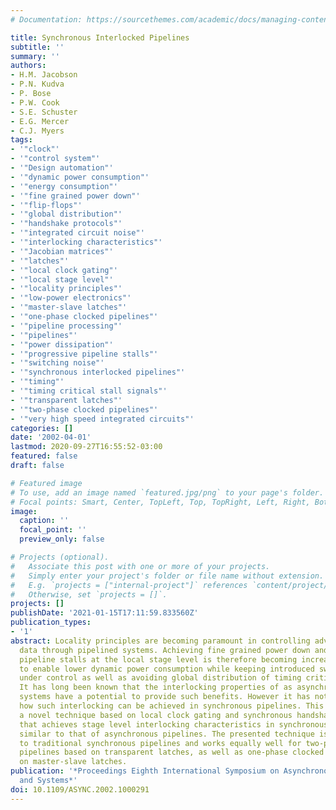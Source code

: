 ```yaml
---
# Documentation: https://sourcethemes.com/academic/docs/managing-content/

title: Synchronous Interlocked Pipelines
subtitle: ''
summary: ''
authors:
- H.M. Jacobson
- P.N. Kudva
- P. Bose
- P.W. Cook
- S.E. Schuster
- E.G. Mercer
- C.J. Myers
tags:
- '"clock"'
- '"control system"'
- '"Design automation"'
- '"dynamic power consumption"'
- '"energy consumption"'
- '"fine grained power down"'
- '"flip-flops"'
- '"global distribution"'
- '"handshake protocols"'
- '"integrated circuit noise"'
- '"interlocking characteristics"'
- '"Jacobian matrices"'
- '"latches"'
- '"local clock gating"'
- '"local stage level"'
- '"locality principles"'
- '"low-power electronics"'
- '"master-slave latches"'
- '"one-phase clocked pipelines"'
- '"pipeline processing"'
- '"pipelines"'
- '"power dissipation"'
- '"progressive pipeline stalls"'
- '"switching noise"'
- '"synchronous interlocked pipelines"'
- '"timing"'
- '"timing critical stall signals"'
- '"transparent latches"'
- '"two-phase clocked pipelines"'
- '"very high speed integrated circuits"'
categories: []
date: '2002-04-01'
lastmod: 2020-09-27T16:55:52-03:00
featured: false
draft: false

# Featured image
# To use, add an image named `featured.jpg/png` to your page's folder.
# Focal points: Smart, Center, TopLeft, Top, TopRight, Left, Right, BottomLeft, Bottom, BottomRight.
image:
  caption: ''
  focal_point: ''
  preview_only: false

# Projects (optional).
#   Associate this post with one or more of your projects.
#   Simply enter your project's folder or file name without extension.
#   E.g. `projects = ["internal-project"]` references `content/project/deep-learning/index.md`.
#   Otherwise, set `projects = []`.
projects: []
publishDate: '2021-01-15T17:11:59.833560Z'
publication_types:
- '1'
abstract: Locality principles are becoming paramount in controlling advancement of
  data through pipelined systems. Achieving fine grained power down and progressive
  pipeline stalls at the local stage level is therefore becoming increasingly, important
  to enable lower dynamic power consumption while keeping introduced switching noise
  under control as well as avoiding global distribution of timing critical stall signals.
  It has long been known that the interlocking properties of as asynchronous pipelined
  systems have a potential to provide such benefits. However it has not been understood
  how such interlocking can be achieved in synchronous pipelines. This paper presents
  a novel technique based on local clock gating and synchronous handshake protocols
  that achieves stage level interlocking characteristics in synchronous pipelines
  similar to that of asynchronous pipelines. The presented technique is directly applicable
  to traditional synchronous pipelines and works equally well for two-phase clocked
  pipelines based on transparent latches, as well as one-phase clocked pipelines based
  on master-slave latches.
publication: '*Proceedings Eighth International Symposium on Asynchronous Circuits
  and Systems*'
doi: 10.1109/ASYNC.2002.1000291
---
```

